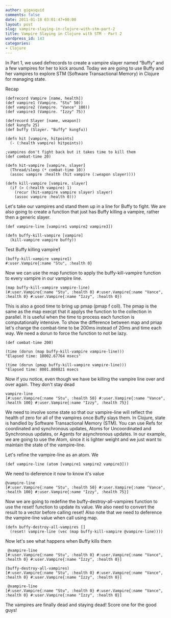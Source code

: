 ```yaml
---
author: gigasquid
comments: false
date: 2011-01-18 03:01:47+00:00
layout: post
slug: vampire-slaying-in-clojure-with-stm-part-2
title: Vampire Slaying in Clojure with STM - Part 2
wordpress_id: 143
categories:
- Clojure
---
```


In Part 1, we used defrecords to create a vampire slayer named “Buffy” and a few vampires for her to kick around.  Today we are going to use Buffy and her vampires to explore STM (Software Transactional Memory) in Clojure for managing state.

Recap


    
    
    (defrecord Vampire [name, health])
    (def vampire1 (Vampire. "Stu" 50))
    (def vampire2 (Vampire. "Vance" 100))
    (def vampire3 (Vampire. "Izzy" 75))
    
    (defrecord Slayer [name, weapon])
    (def kungfu 25)
    (def buffy (Slayer. "Buffy" kungfu))
    
    (defn hit [vampire, hitpoints]
      (- (:health vampire) hitpoints))
    
    ;vampires don't fight back but it takes time to kill them
    (def combat-time 20)
    
    (defn hit-vampire [vampire, slayer]
      (Thread/sleep (* combat-time 10))
      (assoc vampire :health (hit vampire (:weapon slayer))))
    
    (defn kill-vampire [vampire, slayer]
      (if (> (:health vampire) 1)
        (recur (hit-vampire vampire slayer) slayer)
        (assoc vampire :health 0)))
    




Let's take our vampires and stand them up in a line for Buffy to fight.  We are also going to create a function that just has Buffy killing a vampire, rather then a generic slayer.

    
    
    (def vampire-line [vampire1 vampire2 vampire3])
    
    (defn buffy-kill-vampire [vampire]
      (kill-vampire vampire buffy))
    
    



Test Buffy killing vampire1

    
    
    (buffy-kill-vampire vampire1)
    #:user.Vampire{:name "Stu", :health 0}
    



Now we can use the map function to apply the buffy-kill-vampire function to every vampire in our vampire line.


    
    
    (map buffy-kill-vampire vampire-line)
    (#:user.Vampire{:name "Stu", :health 0} #:user.Vampire{:name "Vance", :health 0} #:user.Vampire{:name "Izzy", :health 0})
    



This is also a good time to bring up pmap (pmap f coll).  The pmap is the same as the map execpt that it applys the function to the collection in parallel.  It is useful when the time to process each function is computationally intensive.  To show the difference between map and pmap let's change the combat-time to be 200ms instead of 20ms and time each way.  We need a dorun to force the function to not be lazy.


    
    
    (def combat-time 200)
    
    (time (dorun (map buffy-kill-vampire vampire-line)))
    "Elapsed time: 18002.67764 msecs"
    
    (time (dorun (pmap buffy-kill-vampire vampire-line)))
    "Elapsed time: 8001.808821 msecs
    
    



Now if you notice, even though we have be killing the vampire line over and over again.  They don't stay dead

    
    
    vampire-line
    [#:user.Vampire{:name "Stu", :health 50} #:user.Vampire{:name "Vance", :health 100} #:user.Vampire{:name "Izzy", :health 75}]
    



We need to involve some state so that our vampire-line will reflect the health of zero for all of the vampires once Buffy slays them.  In Clojure, state is handled by Software Transactional Memory (STM).  You can use Refs for coordinated and synchronous updates, Atoms for Uncoordinated and Synchronous updates, or Agents for asynchronous updates.  In our example, we are going to use the Atom, since it is lighter weight and we just want to maintain the state of the vampire-line.  

Let's refine the vampire-line as an atom.  We 

    
    
    (def vampire-line (atom [vampire1 vampire2 vampire3]))
    



We need to deference it now to know it's value

    
    
    @vampire-line
    [#:user.Vampire{:name "Stu", :health 50} #:user.Vampire{:name "Vance", :health 100} #:user.Vampire{:name "Izzy", :health 75}]
    



Now we are going to redefine the buffy-destroy-all-vampires function to use the reset! function to update its value.  We also need to convert the result to a vector before calling reset!  Also note that we need to deference the vampire-line value when call using map.


    
    
    (defn buffy-destroy-all-vampires []
      (reset! vampire-line (vec (map buffy-kill-vampire @vampire-line))))
    



Now let's see what happens when Buffy kills them

    
    
     @vampire-line
    [#:user.Vampire{:name "Stu", :health 0} #:user.Vampire{:name "Vance", :health 0} #:user.Vampire{:name "Izzy", :health 0}]
    
    (buffy-destroy-all-vampires)
    [#:user.Vampire{:name "Stu", :health 0} #:user.Vampire{:name "Vance", :health 0} #:user.Vampire{:name "Izzy", :health 0}]
    
     @vampire-line
    [#:user.Vampire{:name "Stu", :health 0} #:user.Vampire{:name "Vance", :health 0} #:user.Vampire{:name "Izzy", :health 0}]
    
    



The vampires are finally dead and staying dead!  Score one for the good guys!



 







